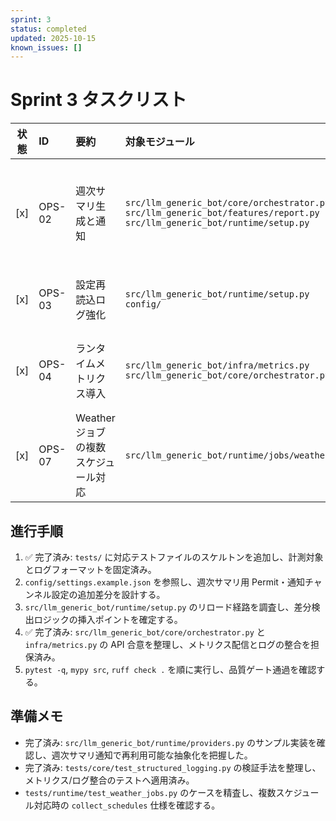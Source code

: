 ```yaml
---
sprint: 3
status: completed
updated: 2025-10-15
known_issues: []
---
```


# Sprint 3 タスクリスト

| 状態 | ID | 要約 | 対象モジュール | 完了条件 | 備考 | 確認テスト |
|:----:|:---|:-----|:---------------|:---------|:-----|:-------------|
| [x] | OPS-02 | 週次サマリ生成と通知 | `src/llm_generic_bot/core/orchestrator.py`<br>`src/llm_generic_bot/features/report.py`<br>`src/llm_generic_bot/runtime/setup.py` | オーケストレータから週次メトリクスを収集し、runtime/setup で週次ジョブ登録と Permit 設定を確定。検証: `tests/features/test_report.py::test_weekly_report_formats_real_snapshot`, `tests/integration/test_runtime_weekly_report.py::test_weekly_report_respects_weekday_schedule` | runtime/setup でジョブ登録/Permit 設定を実行しつつ、週次ジョブ用通知チャンネルを config サンプルへ反映。 | `tests/features/test_report.py`: 週次集計・通知整形の正常系/欠損フォールバック<br>`tests/integration/test_runtime_weekly_report.py`: runtime/setup の週次ジョブ登録経路 |
| [x] | OPS-03 | 設定再読込ログ強化 | `src/llm_generic_bot/runtime/setup.py`<br>`config/` | 設定リロード時に差分検出を行い、監査ログへ差分サマリを構造化出力。検証: `tests/integration/test_runtime_reload.py::test_settings_reload_logs_diff`, `tests/integration/test_runtime_reload.py::test_settings_reload_skips_log_when_no_diff` | 既存 CLI/API に互換な JSON ログを維持しつつ、差分イベントを追加。 | `tests/integration/test_runtime_reload.py`: リロード時の差分検出とロギング |
| [x] | OPS-04 | ランタイムメトリクス導入 | `src/llm_generic_bot/infra/metrics.py`<br>`src/llm_generic_bot/core/orchestrator.py` | Scheduler 遅延/送信成功率など主要メトリクスを集計し、既存ロガーと連携。検証: `tests/infra/test_metrics_reporting.py::test_metrics_records_expected_labels_and_snapshot`, `tests/infra/test_metrics_reporting.py::test_metrics_weekly_snapshot_latency_boundaries` | 既存メトリクス API を汚染しないファサードを用意し、Permit ゲートと整合。 | `tests/infra/test_metrics_reporting.py`: メトリクス収集・ラベル整合のスナップショット |
| [x] | OPS-07 | Weather ジョブの複数スケジュール対応 | `src/llm_generic_bot/runtime/jobs/weather.py` | ScheduledJob.schedules に複数時刻が入ることを検証する。 | `collect_schedules` 実装済みであり、配列・タプル指定時のスケジュール展開がテスト手順と一致する。 | ScheduledJob.schedules に複数時刻が入ることを検証する。 |

## 進行手順
1. ✅ 完了済み: `tests/` に対応テストファイルのスケルトンを追加し、計測対象とログフォーマットを固定済み。
2. `config/settings.example.json` を参照し、週次サマリ用 Permit・通知チャンネル設定の追加差分を設計する。
3. `src/llm_generic_bot/runtime/setup.py` のリロード経路を調査し、差分検出ロジックの挿入ポイントを確定する。
4. ✅ 完了済み: `src/llm_generic_bot/core/orchestrator.py` と `infra/metrics.py` の API 合意を整理し、メトリクス配信とログの整合を担保済み。
5. `pytest -q`, `mypy src`, `ruff check .` を順に実行し、品質ゲート通過を確認する。

## 準備メモ
- 完了済み: `src/llm_generic_bot/runtime/providers.py` のサンプル実装を確認し、週次サマリ通知で再利用可能な抽象化を把握した。
- 完了済み: `tests/core/test_structured_logging.py` の検証手法を整理し、メトリクス/ログ整合のテストへ適用済み。
- `tests/runtime/test_weather_jobs.py` のケースを精査し、複数スケジュール対応時の `collect_schedules` 仕様を確認する。
